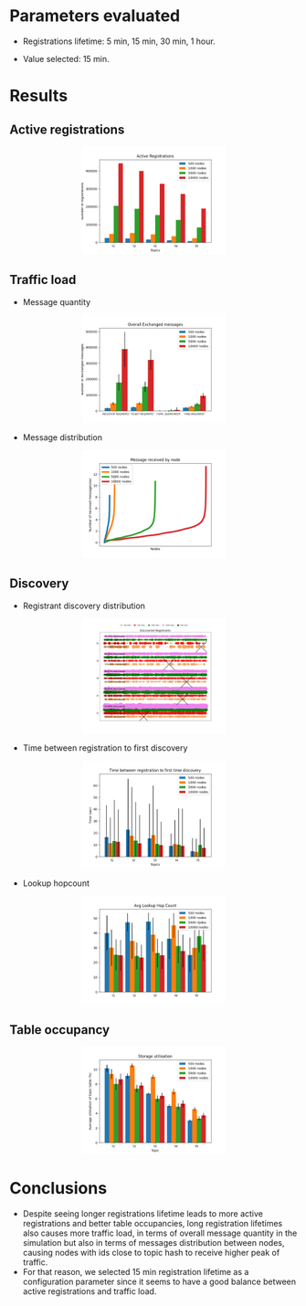 # Parameters evaluated

* Registrations lifetime: 5 min, 15 min, 30 min, 1 hour.

* Value selected: 15 min.

# Results

## Active registrations
<p align="center">
  <img src="../imgs/network_size/registration_origin.png" width="50%" />
</p>

## Traffic load

* Message quantity
<p align="center">
  <img src="../imgs/network_size/message_quantity.png" width="50%" />
</p>

* Message distribution

<p align="center">
  <img src="../imgs/network_size/messages_received2.png" width="50%" />
</p>

## Discovery

* Registrant discovery distribution

<p align="center">
  <img src="../imgs/network_size/registrant_distribution.png" width="50%" />
</p>

* Time between registration to first discovery

<p align="center">
  <img src="../imgs/network_size/min_time_discovery.png" width="50%" />
</p>

* Lookup hopcount

<p align="center">
  <img src="../imgs/network_size/lookup_hopcount.png" width="50%" />
</p>

## Table occupancy

<p align="center">
  <img src="../imgs/network_size/storage_utilisation.png" width="50%" />
</p>

# Conclusions

* Despite seeing longer registrations lifetime leads to more active registrations and better table occupancies, long registration lifetimes also causes more traffic load, in terms of overall message quantity in the simulation but also in terms of messages distribution between nodes, causing nodes with ids close to topic hash to receive higher peak of traffic. 
* For that reason, we selected 15 min registration lifetime as a configuration parameter since it seems to have a good balance between active registrations and traffic load.
